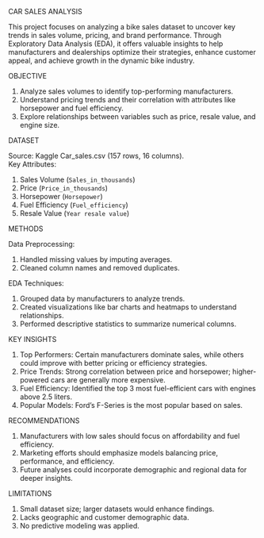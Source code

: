 CAR SALES ANALYSIS

This project focuses on analyzing a bike sales dataset to uncover key trends in sales volume, pricing, and brand performance. Through Exploratory Data Analysis (EDA), it offers valuable insights to help manufacturers and dealerships optimize their strategies, enhance customer appeal, and achieve growth in the dynamic bike industry.

OBJECTIVE

1. Analyze sales volumes to identify top-performing manufacturers.  
2. Understand pricing trends and their correlation with attributes like horsepower and fuel efficiency.  
3. Explore relationships between variables such as price, resale value, and engine size.

DATASET

Source: Kaggle Car_sales.csv (157 rows, 16 columns).  
Key Attributes:  
1. Sales Volume (`Sales_in_thousands`)  
2. Price (`Price_in_thousands`)  
3. Horsepower (`Horsepower`)  
4. Fuel Efficiency (`Fuel_efficiency`)  
5. Resale Value (`Year resale value`)


METHODS

Data Preprocessing:  
1. Handled missing values by imputing averages.  
2. Cleaned column names and removed duplicates.

EDA Techniques:  
1. Grouped data by manufacturers to analyze trends.  
2. Created visualizations like bar charts and heatmaps to understand relationships.  
3. Performed descriptive statistics to summarize numerical columns.

KEY INSIGHTS
1. Top Performers: Certain manufacturers dominate sales, while others could improve with better pricing or efficiency strategies.  
2. Price Trends: Strong correlation between price and horsepower; higher-powered cars are generally more expensive.  
3. Fuel Efficiency: Identified the top 3 most fuel-efficient cars with engines above 2.5 liters.  
4. Popular Models: Ford’s F-Series is the most popular based on sales.

RECOMMENDATIONS

1. Manufacturers with low sales should focus on affordability and fuel efficiency.  
2. Marketing efforts should emphasize models balancing price, performance, and efficiency.  
3. Future analyses could incorporate demographic and regional data for deeper insights.

LIMITATIONS

1. Small dataset size; larger datasets would enhance findings.  
2. Lacks geographic and customer demographic data.  
3. No predictive modeling was applied.
